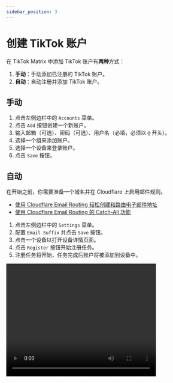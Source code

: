 ```yaml
---
sidebar_position: 3
---
```


# 创建 TikTok 账户

在 TikTok Matrix 中添加 TikTok 账户有**两种**方式：

1. **手动**：手动添加已注册的 TikTok 账户。
2. **自动**：自动注册并添加 TikTok 账户。

## 手动

1. 点击左侧边栏中的 `Accounts` 菜单。
2. 点击 `Add` 按钮创建一个新账户。
3. 输入邮箱（可选）、密码（可选）、用户名（必填，必须以 `@` 开头）。
4. 选择一个组来添加账户。
5. 选择一个设备来登录账户。
6. 点击 `Save` 按钮。

## 自动

在开始之前，你需要准备一个域名并在 Cloudflare 上启用邮件规则。

- [使用 Cloudflare Email Routing 轻松创建和路由电子邮件地址](https://blog.cloudflare.com/introducing-email-routing/)
- [使用 Cloudflare Email Routing 的 Catch-All 功能](https://developers.cloudflare.com/email-routing/setup/email-routing-addresses/#catch-all-address)

1. 点击左侧边栏中的 `Settings` 菜单。
2. 配置 `Email Suffix` 并点击 `Save` 按钮。
3. 点击一个设备以打开设备详情页面。
4. 点击 `Register` 按钮开始注册任务。
5. 注册任务将开始，任务完成后账户将被添加到设备中。

<video src="https://r2.tikmatrix.com/register-0506.mp4" controls width="400" height="300"></video>

